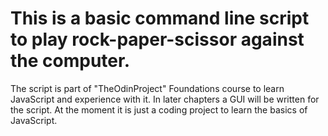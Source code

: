 <h1> This is a basic command line script to play rock-paper-scissor against the computer.</h1>

The script is part of "TheOdinProject" Foundations course to learn JavaScript and experience with it. In later chapters a
GUI will be written for the script. At the moment it is just a coding project to learn the basics of JavaScript.